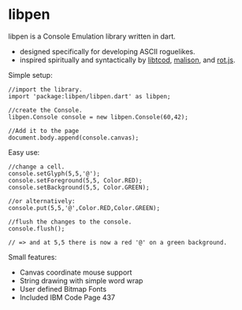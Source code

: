 libpen
=========
libpen is a Console Emulation library written in dart.

* designed specifically for developing ASCII roguelikes.
* inspired spiritually and syntactically by [libtcod](http://doryen.eptalys.net/libtcod/), [malison](https://github.com/munificent/malison), and [rot.js](http://ondras.github.io/rot.js/hp/).

Simple setup:
    
    //import the library. 
    import 'package:libpen/libpen.dart' as libpen; 

    //create the Console.
    libpen.Console console = new libpen.Console(60,42);
    
    //Add it to the page 
    document.body.append(console.canvas);

Easy use:

    //change a cell.
    console.setGlyph(5,5,'@');
    console.setForeground(5,5, Color.RED);
    console.setBackground(5,5, Color.GREEN);
    
    //or alternatively:
    console.put(5,5,'@',Color.RED,Color.GREEN);
    
    //flush the changes to the console.
    console.flush();
    
    // => and at 5,5 there is now a red '@' on a green background.

Small features: 

* Canvas coordinate mouse support
* String drawing with simple word wrap
* User defined Bitmap Fonts
* Included IBM Code Page 437
